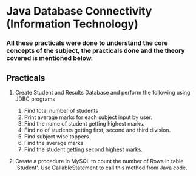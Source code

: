 # Java Database Connectivity (Information Technology)
### All these practicals were done to understand the core concepts of the subject, the practicals done and the theory covered is mentioned below.   

## Practicals

1.	Create Student and Results Database and perform the following using JDBC programs 
    1. Find total number of students 
    2.	Print average marks for each subject input by user. 
    3.	Find the name of student getting highest marks. 
    4.	Find no of students getting first, second and third division. 
    5.	Find subject wise toppers 
    6.	Find the average marks 
    7.	Find the student getting second highest marks. 
 
2.	Create a procedure in MySQL to count the number of Rows in table 'Student'. Use CallableStatement to call this method from Java code. 
